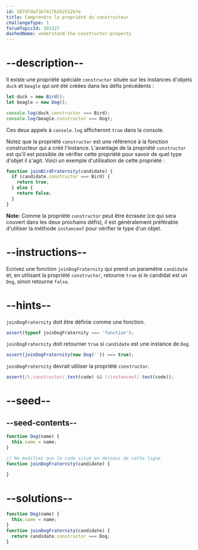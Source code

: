 ```yaml
---
id: 587d7daf367417b2b2512b7e
title: Comprendre la propriété du constructeur
challengeType: 1
forumTopicId: 301327
dashedName: understand-the-constructor-property
---
```


# --description--

Il existe une propriété spéciale `constructor` située sur les instances d'objets `duck` et `beagle` qui ont été créées dans les défis précédents :

```js
let duck = new Bird();
let beagle = new Dog();

console.log(duck.constructor === Bird); 
console.log(beagle.constructor === Dog);
```

Ces deux appels à `console.log` afficheront `true` dans la console.

Notez que la propriété `constructor` est une référence à la fonction constructeur qui a créé l'instance. L'avantage de la propriété `constructor` est qu'il est possible de vérifier cette propriété pour savoir de quel type d'objet il s'agit. Voici un exemple d'utilisation de cette propriété :

```js
function joinBirdFraternity(candidate) {
  if (candidate.constructor === Bird) {
    return true;
  } else {
    return false;
  }
}
```

**Note:** Comme la propriété `constructor` peut être écrasée (ce qui sera couvert dans les deux prochains défis), il est généralement préférable d'utiliser la méthode `instanceof` pour vérifier le type d'un objet.

# --instructions--

Ecrivez une fonction `joinDogFraternity` qui prend un paramètre `candidate` et, en utilisant la propriété `constructor`, retourne `true` si le candidat est un `Dog`, sinon retourne `false`.

# --hints--

`joinDogFraternity` doit être définie comme une fonction.

```js
assert(typeof joinDogFraternity === 'function');
```

`joinDogFraternity` doit retourner `true` si `candidate` est une instance de `Dog`.

```js
assert(joinDogFraternity(new Dog('')) === true);
```

`joinDogFraternity` devrait utiliser la propriété `constructor`.

```js
assert(/\.constructor/.test(code) && !/instanceof/.test(code));
```

# --seed--

## --seed-contents--

```js
function Dog(name) {
  this.name = name;
}

// Ne modifiez que le code situé en dessous de cette ligne
function joinDogFraternity(candidate) {

}
```

# --solutions--

```js
function Dog(name) {
  this.name = name;
}
function joinDogFraternity(candidate) {
  return candidate.constructor === Dog;
}
```
